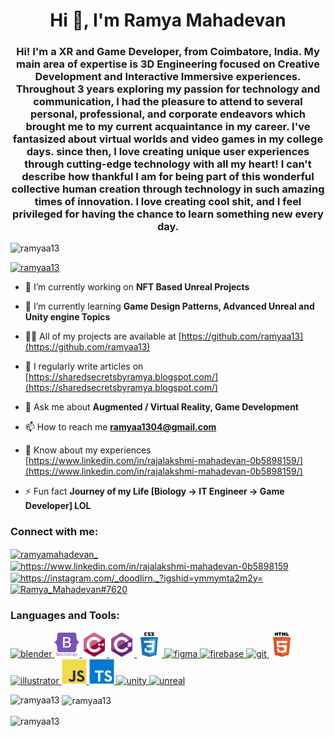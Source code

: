 <h1 align="center">Hi 👋, I'm Ramya Mahadevan</h1>
<h3 align="center">Hi! I'm a XR and Game Developer, from Coimbatore, India. My main area of expertise is 3D Engineering focused on Creative Development and Interactive Immersive experiences. Throughout 3 years exploring my passion for technology and communication, I had the pleasure to attend to several personal, professional, and corporate endeavors which brought me to my current acquaintance in my career. I've fantasized about virtual worlds and video games in my college days. since then, I love creating unique user experiences through cutting-edge technology with all my heart! I can't describe how thankful I am for being part of this wonderful collective human creation through technology in such amazing times of innovation. I love creating cool shit, and I feel privileged for having the chance to learn something new every day.</h3>

<p align="left"> <img src="https://komarev.com/ghpvc/?username=ramyaa13&label=Profile%20views&color=0e75b6&style=flat" alt="ramyaa13" /> </p>

<p align="left"> <a href="https://github.com/ryo-ma/github-profile-trophy"><img src="https://github-profile-trophy.vercel.app/?username=ramyaa13" alt="ramyaa13" /></a> </p>

- 🔭 I’m currently working on **NFT Based Unreal Projects**

- 🌱 I’m currently learning **Game Design Patterns, Advanced Unreal and Unity engine Topics**

- 👨‍💻 All of my projects are available at [https://github.com/ramyaa13](https://github.com/ramyaa13)

- 📝 I regularly write articles on [https://sharedsecretsbyramya.blogspot.com/](https://sharedsecretsbyramya.blogspot.com/)

- 💬 Ask me about **Augmented / Virtual Reality, Game Development**

- 📫 How to reach me **ramyaa1304@gmail.com**

- 📄 Know about my experiences [https://www.linkedin.com/in/rajalakshmi-mahadevan-0b5898159/](https://www.linkedin.com/in/rajalakshmi-mahadevan-0b5898159/)

- ⚡ Fun fact **Journey of my Life [Biology -> IT Engineer -> Game Developer] LOL**

<h3 align="left">Connect with me:</h3>
<p align="left">
<a href="https://twitter.com/ramyamahadevan_" target="blank"><img align="center" src="https://raw.githubusercontent.com/rahuldkjain/github-profile-readme-generator/master/src/images/icons/Social/twitter.svg" alt="ramyamahadevan_" height="30" width="40" /></a>
<a href="https://linkedin.com/in/https://www.linkedin.com/in/rajalakshmi-mahadevan-0b5898159" target="blank"><img align="center" src="https://raw.githubusercontent.com/rahuldkjain/github-profile-readme-generator/master/src/images/icons/Social/linked-in-alt.svg" alt="https://www.linkedin.com/in/rajalakshmi-mahadevan-0b5898159" height="30" width="40" /></a>
<a href="https://instagram.com/https://instagram.com/_doodlirn._?igshid=ymmymta2m2y=" target="blank"><img align="center" src="https://raw.githubusercontent.com/rahuldkjain/github-profile-readme-generator/master/src/images/icons/Social/instagram.svg" alt="https://instagram.com/_doodlirn._?igshid=ymmymta2m2y=" height="30" width="40" /></a>
<a href="https://discord.gg/Ramya_Mahadevan#7620" target="blank"><img align="center" src="https://raw.githubusercontent.com/rahuldkjain/github-profile-readme-generator/master/src/images/icons/Social/discord.svg" alt="Ramya_Mahadevan#7620" height="30" width="40" /></a>
</p>

<h3 align="left">Languages and Tools:</h3>
<p align="left"> <a href="https://www.blender.org/" target="_blank" rel="noreferrer"> <img src="https://download.blender.org/branding/community/blender_community_badge_white.svg" alt="blender" width="40" height="40"/> </a> <a href="https://getbootstrap.com" target="_blank" rel="noreferrer"> <img src="https://raw.githubusercontent.com/devicons/devicon/master/icons/bootstrap/bootstrap-plain-wordmark.svg" alt="bootstrap" width="40" height="40"/> </a> <a href="https://www.w3schools.com/cpp/" target="_blank" rel="noreferrer"> <img src="https://raw.githubusercontent.com/devicons/devicon/master/icons/cplusplus/cplusplus-original.svg" alt="cplusplus" width="40" height="40"/> </a> <a href="https://www.w3schools.com/cs/" target="_blank" rel="noreferrer"> <img src="https://raw.githubusercontent.com/devicons/devicon/master/icons/csharp/csharp-original.svg" alt="csharp" width="40" height="40"/> </a> <a href="https://www.w3schools.com/css/" target="_blank" rel="noreferrer"> <img src="https://raw.githubusercontent.com/devicons/devicon/master/icons/css3/css3-original-wordmark.svg" alt="css3" width="40" height="40"/> </a> <a href="https://www.figma.com/" target="_blank" rel="noreferrer"> <img src="https://www.vectorlogo.zone/logos/figma/figma-icon.svg" alt="figma" width="40" height="40"/> </a> <a href="https://firebase.google.com/" target="_blank" rel="noreferrer"> <img src="https://www.vectorlogo.zone/logos/firebase/firebase-icon.svg" alt="firebase" width="40" height="40"/> </a> <a href="https://git-scm.com/" target="_blank" rel="noreferrer"> <img src="https://www.vectorlogo.zone/logos/git-scm/git-scm-icon.svg" alt="git" width="40" height="40"/> </a> <a href="https://www.w3.org/html/" target="_blank" rel="noreferrer"> <img src="https://raw.githubusercontent.com/devicons/devicon/master/icons/html5/html5-original-wordmark.svg" alt="html5" width="40" height="40"/> </a> <a href="https://www.adobe.com/in/products/illustrator.html" target="_blank" rel="noreferrer"> <img src="https://www.vectorlogo.zone/logos/adobe_illustrator/adobe_illustrator-icon.svg" alt="illustrator" width="40" height="40"/> </a> <a href="https://developer.mozilla.org/en-US/docs/Web/JavaScript" target="_blank" rel="noreferrer"> <img src="https://raw.githubusercontent.com/devicons/devicon/master/icons/javascript/javascript-original.svg" alt="javascript" width="40" height="40"/> </a> <a href="https://www.typescriptlang.org/" target="_blank" rel="noreferrer"> <img src="https://raw.githubusercontent.com/devicons/devicon/master/icons/typescript/typescript-original.svg" alt="typescript" width="40" height="40"/> </a> <a href="https://unity.com/" target="_blank" rel="noreferrer"> <img src="https://www.vectorlogo.zone/logos/unity3d/unity3d-icon.svg" alt="unity" width="40" height="40"/> </a> <a href="https://unrealengine.com/" target="_blank" rel="noreferrer"> <img src="https://raw.githubusercontent.com/kenangundogan/fontisto/036b7eca71aab1bef8e6a0518f7329f13ed62f6b/icons/svg/brand/unreal-engine.svg" alt="unreal" width="40" height="40"/> </a> </p>

<p><img align="left" src="https://github-readme-stats.vercel.app/api/top-langs?username=ramyaa13&show_icons=true&locale=en&layout=compact" alt="ramyaa13" /></p>

<p>&nbsp;<img align="center" src="https://github-readme-stats.vercel.app/api?username=ramyaa13&show_icons=true&locale=en" alt="ramyaa13" /></p>

<p><img align="center" src="https://github-readme-streak-stats.herokuapp.com/?user=ramyaa13&" alt="ramyaa13" /></p>

<!---
ramyaa13/ramyaa13 is a ✨ special ✨ repository because its `README.md` (this file) appears on your GitHub profile.
You can click the Preview link to take a look at your changes.
--->
